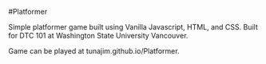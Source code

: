 #Platformer

Simple platformer game built using Vanilla Javascript, HTML, and CSS.  Built for DTC 101 at Washington State University Vancouver.

Game can be played at tunajim.github.io/Platformer.
